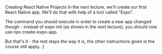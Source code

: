 Creating React Native Projects
In the next lecture, we'll create our first React Native app. We'll do that with help of a tool called "Expo".

The command you should execute in order to create a new app changed though - instead of expo init (as shown in the next lecture), you should now use npx create-expo-app.

But that's it - the rest stays the way it is, the other instructions given in the course still apply. :)

